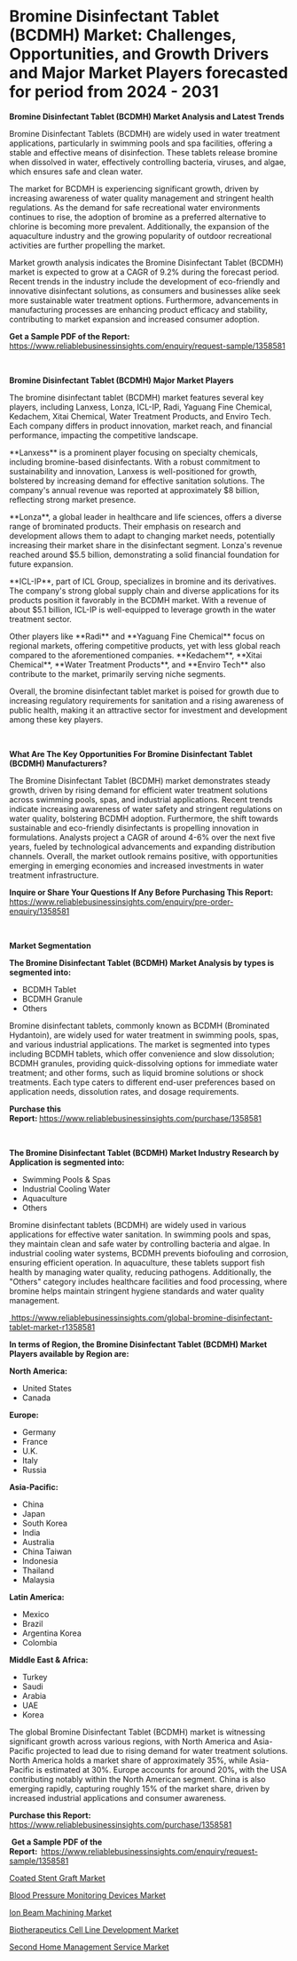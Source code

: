 <p><h1>Bromine Disinfectant Tablet (BCDMH) Market: Challenges, Opportunities, and Growth Drivers and Major Market Players forecasted for period from 2024 - 2031</h1></p><p><strong>Bromine Disinfectant Tablet (BCDMH) Market Analysis and Latest Trends</strong></p>
<p><p>Bromine Disinfectant Tablets (BCDMH) are widely used in water treatment applications, particularly in swimming pools and spa facilities, offering a stable and effective means of disinfection. These tablets release bromine when dissolved in water, effectively controlling bacteria, viruses, and algae, which ensures safe and clean water.</p><p>The market for BCDMH is experiencing significant growth, driven by increasing awareness of water quality management and stringent health regulations. As the demand for safe recreational water environments continues to rise, the adoption of bromine as a preferred alternative to chlorine is becoming more prevalent. Additionally, the expansion of the aquaculture industry and the growing popularity of outdoor recreational activities are further propelling the market.</p><p>Market growth analysis indicates the Bromine Disinfectant Tablet (BCDMH) market is expected to grow at a CAGR of 9.2% during the forecast period. Recent trends in the industry include the development of eco-friendly and innovative disinfectant solutions, as consumers and businesses alike seek more sustainable water treatment options. Furthermore, advancements in manufacturing processes are enhancing product efficacy and stability, contributing to market expansion and increased consumer adoption.</p></p>
<p><strong>Get a Sample PDF of the Report:&nbsp;</strong> <a href="https://www.reliablebusinessinsights.com/enquiry/request-sample/1358581?utm_campaign=1091&utm_medium=2&utm_source=Github&utm_content=ia&utm_term=05122024&utm_id=bromine-disinfectant-tablet-bcdmh">https://www.reliablebusinessinsights.com/enquiry/request-sample/1358581</a></p>
<p>&nbsp;</p>
<p><strong>Bromine Disinfectant Tablet (BCDMH) Major Market Players</strong></p>
<p><p>The bromine disinfectant tablet (BCDMH) market features several key players, including Lanxess, Lonza, ICL-IP, Radi, Yaguang Fine Chemical, Kedachem, Xitai Chemical, Water Treatment Products, and Enviro Tech. Each company differs in product innovation, market reach, and financial performance, impacting the competitive landscape.</p><p>**Lanxess** is a prominent player focusing on specialty chemicals, including bromine-based disinfectants. With a robust commitment to sustainability and innovation, Lanxess is well-positioned for growth, bolstered by increasing demand for effective sanitation solutions. The company's annual revenue was reported at approximately $8 billion, reflecting strong market presence.</p><p>**Lonza**, a global leader in healthcare and life sciences, offers a diverse range of brominated products. Their emphasis on research and development allows them to adapt to changing market needs, potentially increasing their market share in the disinfectant segment. Lonza's revenue reached around $5.5 billion, demonstrating a solid financial foundation for future expansion.</p><p>**ICL-IP**, part of ICL Group, specializes in bromine and its derivatives. The company's strong global supply chain and diverse applications for its products position it favorably in the BCDMH market. With a revenue of about $5.1 billion, ICL-IP is well-equipped to leverage growth in the water treatment sector.</p><p>Other players like **Radi** and **Yaguang Fine Chemical** focus on regional markets, offering competitive products, yet with less global reach compared to the aforementioned companies. **Kedachem**, **Xitai Chemical**, **Water Treatment Products**, and **Enviro Tech** also contribute to the market, primarily serving niche segments.</p><p>Overall, the bromine disinfectant tablet market is poised for growth due to increasing regulatory requirements for sanitation and a rising awareness of public health, making it an attractive sector for investment and development among these key players.</p></p>
<p>&nbsp;</p>
<p><strong>What Are The Key Opportunities For Bromine Disinfectant Tablet (BCDMH) Manufacturers?</strong></p>
<p><p>The Bromine Disinfectant Tablet (BCDMH) market demonstrates steady growth, driven by rising demand for efficient water treatment solutions across swimming pools, spas, and industrial applications. Recent trends indicate increasing awareness of water safety and stringent regulations on water quality, bolstering BCDMH adoption. Furthermore, the shift towards sustainable and eco-friendly disinfectants is propelling innovation in formulations. Analysts project a CAGR of around 4-6% over the next five years, fueled by technological advancements and expanding distribution channels. Overall, the market outlook remains positive, with opportunities emerging in emerging economies and increased investments in water treatment infrastructure.</p></p>
<p><strong>Inquire or Share Your Questions If Any Before Purchasing This Report:</strong> <a href="https://www.reliablebusinessinsights.com/enquiry/pre-order-enquiry/1358581?utm_campaign=1091&utm_medium=2&utm_source=Github&utm_content=ia&utm_term=05122024&utm_id=bromine-disinfectant-tablet-bcdmh">https://www.reliablebusinessinsights.com/enquiry/pre-order-enquiry/1358581</a></p>
<p>&nbsp;</p>
<p><strong>Market Segmentation</strong></p>
<p><strong>The Bromine Disinfectant Tablet (BCDMH) Market Analysis by types is segmented into:</strong></p>
<p><ul><li>BCDMH Tablet</li><li>BCDMH Granule</li><li>Others</li></ul></p>
<p><p>Bromine disinfectant tablets, commonly known as BCDMH (Brominated Hydantoin), are widely used for water treatment in swimming pools, spas, and various industrial applications. The market is segmented into types including BCDMH tablets, which offer convenience and slow dissolution; BCDMH granules, providing quick-dissolving options for immediate water treatment; and other forms, such as liquid bromine solutions or shock treatments. Each type caters to different end-user preferences based on application needs, dissolution rates, and dosage requirements.</p></p>
<p><strong>Purchase this Report:&nbsp;</strong><a href="https://www.reliablebusinessinsights.com/purchase/1358581?utm_campaign=1091&utm_medium=2&utm_source=Github&utm_content=ia&utm_term=05122024&utm_id=bromine-disinfectant-tablet-bcdmh">https://www.reliablebusinessinsights.com/purchase/1358581</a></p>
<p>&nbsp;</p>
<p><strong>The Bromine Disinfectant Tablet (BCDMH) Market Industry Research by Application is segmented into:</strong></p>
<p><ul><li>Swimming Pools & Spas</li><li>Industrial Cooling Water</li><li>Aquaculture</li><li>Others</li></ul></p>
<p><p>Bromine disinfectant tablets (BCDMH) are widely used in various applications for effective water sanitation. In swimming pools and spas, they maintain clean and safe water by controlling bacteria and algae. In industrial cooling water systems, BCDMH prevents biofouling and corrosion, ensuring efficient operation. In aquaculture, these tablets support fish health by managing water quality, reducing pathogens. Additionally, the "Others" category includes healthcare facilities and food processing, where bromine helps maintain stringent hygiene standards and water quality management.</p></p>
<p><a href="https://www.reliablebusinessinsights.com/global-bromine-disinfectant-tablet-market-r1358581?utm_campaign=1091&utm_medium=2&utm_source=Github&utm_content=ia&utm_term=05122024&utm_id=bromine-disinfectant-tablet-bcdmh">&nbsp;https://www.reliablebusinessinsights.com/global-bromine-disinfectant-tablet-market-r1358581</a></p>
<p><strong>In terms of Region, the Bromine Disinfectant Tablet (BCDMH) Market Players available by Region are:</strong></p>
<p>
    <p> <strong> North America: </strong>
        <ul>
            <li>United States</li>
            <li>Canada</li>
        </ul>
        </p> 
    <p> <strong> Europe: </strong>
        <ul>
            <li>Germany</li>
            <li>France</li>
            <li>U.K.</li>
            <li>Italy</li>
            <li>Russia</li>
        </ul>
        </p> 
    <p> <strong> Asia-Pacific: </strong>
        <ul>
            <li>China</li>
            <li>Japan</li>
            <li>South Korea</li>
            <li>India</li>
            <li>Australia</li>
            <li>China Taiwan</li>
            <li>Indonesia</li>
            <li>Thailand</li>
            <li>Malaysia</li>
        </ul>
        </p> 
    <p> <strong> Latin America: </strong>
        <ul>
            <li>Mexico</li>
            <li>Brazil</li>
            <li>Argentina Korea</li>
            <li>Colombia</li>
        </ul>
        </p> 
    <p> <strong> Middle East & Africa: </strong>
        <ul>
            <li>Turkey</li>
            <li>Saudi</li>
            <li>Arabia</li>
            <li>UAE</li>
            <li>Korea</li>
        </ul>
    </p>
    </p>
<p><p>The global Bromine Disinfectant Tablet (BCDMH) market is witnessing significant growth across various regions, with North America and Asia-Pacific projected to lead due to rising demand for water treatment solutions. North America holds a market share of approximately 35%, while Asia-Pacific is estimated at 30%. Europe accounts for around 20%, with the USA contributing notably within the North American segment. China is also emerging rapidly, capturing roughly 15% of the market share, driven by increased industrial applications and consumer awareness.</p></p>
<p><strong>Purchase this Report: </strong><a href="https://www.reliablebusinessinsights.com/purchase/1358581?utm_campaign=1091&utm_medium=2&utm_source=Github&utm_content=ia&utm_term=05122024&utm_id=bromine-disinfectant-tablet-bcdmh">https://www.reliablebusinessinsights.com/purchase/1358581</a></p>
<p>&nbsp;<strong>Get a Sample PDF of the Report:&nbsp;&nbsp;</strong><a href="https://www.reliablebusinessinsights.com/enquiry/request-sample/1358581?utm_campaign=1091&utm_medium=2&utm_source=Github&utm_content=ia&utm_term=05122024&utm_id=bromine-disinfectant-tablet-bcdmh">https://www.reliablebusinessinsights.com/enquiry/request-sample/1358581</a></p>
<p><strong></strong></p>
<p><p><a href="https://github.com/MariaWashington76/Market-Research-Report-List-1/blob/main/coated-stent-graft-market.md?utm_campaign=1091&utm_medium=2&utm_source=Github&utm_content=ia&utm_term=05122024&utm_id=bromine-disinfectant-tablet-bcdmh">Coated Stent Graft Market</a></p><p><a href="https://www.linkedin.com/pulse/state-blood-pressure-monitoring-devices-market-projected-growth-r642f?utm_campaign=1091&utm_medium=2&utm_source=Github&utm_content=ia&utm_term=05122024&utm_id=bromine-disinfectant-tablet-bcdmh">Blood Pressure Monitoring Devices Market</a></p><p><a href="https://issuu.com/reportprime-2/docs/ion-beam-machining-market-size-2030.pptx?utm_campaign=1091&utm_medium=2&utm_source=Github&utm_content=ia&utm_term=05122024&utm_id=bromine-disinfectant-tablet-bcdmh">Ion Beam Machining Market</a></p><p><a href="https://www.linkedin.com/pulse/breaking-down-biotherapeutics-cell-line-development-market-growth-1b3pf?utm_campaign=1091&utm_medium=2&utm_source=Github&utm_content=ia&utm_term=05122024&utm_id=bromine-disinfectant-tablet-bcdmh">Biotherapeutics Cell Line Development Market</a></p><p><a href="https://issuu.com/reportprime-2/docs/second-home-management-service-market-size-2030.pp?utm_campaign=1091&utm_medium=2&utm_source=Github&utm_content=ia&utm_term=05122024&utm_id=bromine-disinfectant-tablet-bcdmh">Second Home Management Service Market</a></p></p>